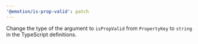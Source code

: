 ```yaml
---
'@emotion/is-prop-valid': patch
---
```


Change the type of the argument to `isPropValid` from `PropertyKey` to `string` in the TypeScript definitions.
